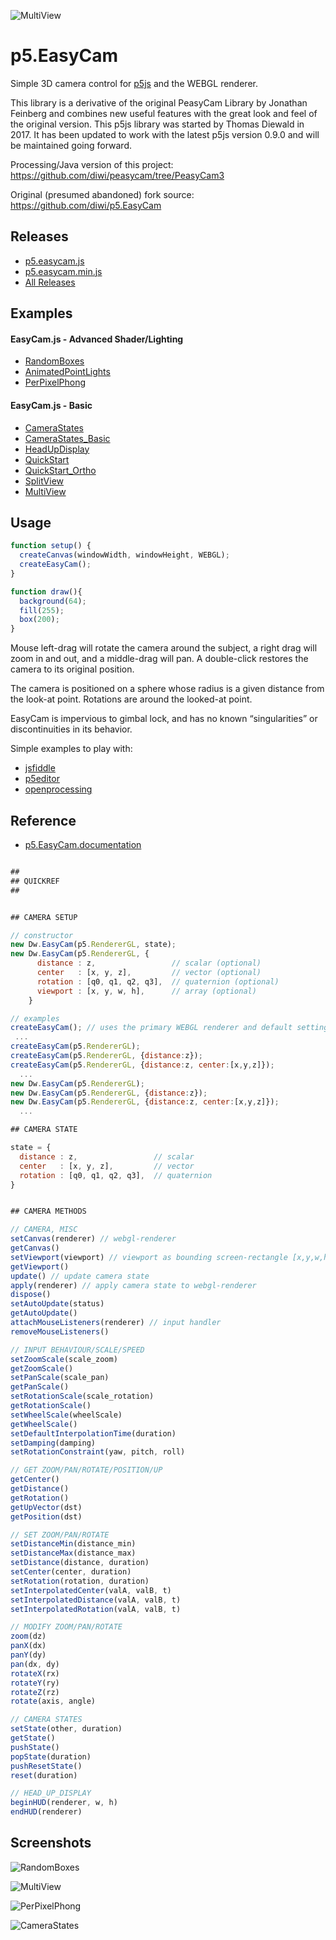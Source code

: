 ![MultiView](screenshots/RandomBoxes_crop.jpg)


# p5.EasyCam

Simple 3D camera control for [p5js](https://p5js.org/) and the WEBGL renderer.

This library is a derivative of the original PeasyCam Library by Jonathan Feinberg 
and combines new useful features with the great look and feel of the original version.
This p5js library was started by Thomas Diewald in 2017. It has been updated to work
with the latest p5js version 0.9.0 and will be maintained going forward.

Processing/Java version of this project: https://github.com/diwi/peasycam/tree/PeasyCam3

Original (presumed abandoned) fork source: https://github.com/diwi/p5.EasyCam


## Releases

- [p5.easycam.js](https://freshfork.github.io/p5.EasyCam/p5.easycam.js)
- [p5.easycam.min.js](https://freshfork.github.io/p5.EasyCam/p5.easycam.min.js)
- [All Releases](https://github.com/freshfork/p5.EasyCam/releases)


## Examples

#### EasyCam.js - Advanced Shader/Lighting
- [RandomBoxes](https://freshfork.github.io/p5.EasyCam/examples/RandomBoxes/)
- [AnimatedPointLights](https://freshfork.github.io/p5.EasyCam/examples/AnimatedPointLights/)
- [PerPixelPhong](https://freshfork.github.io/p5.EasyCam/examples/PerPixelPhong/)

#### EasyCam.js - Basic
- [CameraStates](https://freshfork.github.io/p5.EasyCam/examples/CameraStates/)
- [CameraStates_Basic](https://freshfork.github.io/p5.EasyCam/examples/CameraStates_Basic/)
- [HeadUpDisplay](https://freshfork.github.io/p5.EasyCam/examples/HeadUpDisplay/)
- [QuickStart](https://freshfork.github.io/p5.EasyCam/examples/QuickStart/)
- [QuickStart_Ortho](https://freshfork.github.io/p5.EasyCam/examples/QuickStart_Ortho/)
- [SplitView](https://freshfork.github.io/p5.EasyCam/examples/SplitView/)
- [MultiView](https://freshfork.github.io/p5.EasyCam/examples/MultiView/)



## Usage

```javascript
function setup() { 
  createCanvas(windowWidth, windowHeight, WEBGL);
  createEasyCam();
} 

function draw(){
  background(64);
  fill(255);
  box(200);
}
```
Mouse left-drag will rotate the camera around the subject, a right drag will zoom in and out, and a middle-drag will pan. A double-click restores the camera to its original position.

The camera is positioned on a sphere whose radius is a given distance from the look-at point. Rotations are around the looked-at point.

EasyCam is impervious to gimbal lock, and has no known “singularities” or discontinuities in its behavior.

Simple examples to play with:
- [jsfiddle](https://jsfiddle.net/intrinsica/n95sgbvr/)
- [p5editor](https://editor.p5js.org/jwdunn1/sketches/Awjm6VpHo)
- [openprocessing](https://www.openprocessing.org/sketch/749740)


## Reference

  - [p5.EasyCam.documentation](https://github.com/freshfork/p5.EasyCam/blob/master/documentation/p5.easycam.docs.md)
  
  
```javascript

##
## QUICKREF
##


## CAMERA SETUP

// constructor
new Dw.EasyCam(p5.RendererGL, state);
new Dw.EasyCam(p5.RendererGL, {
      distance : z,                 // scalar (optional)
      center   : [x, y, z],         // vector (optional)
      rotation : [q0, q1, q2, q3],  // quaternion (optional)
      viewport : [x, y, w, h],      // array (optional)
    }

// examples
createEasyCam(); // uses the primary WEBGL renderer and default settings
 ...
createEasyCam(p5.RendererGL);
createEasyCam(p5.RendererGL, {distance:z});
createEasyCam(p5.RendererGL, {distance:z, center:[x,y,z]});
  ... 
new Dw.EasyCam(p5.RendererGL);
new Dw.EasyCam(p5.RendererGL, {distance:z});
new Dw.EasyCam(p5.RendererGL, {distance:z, center:[x,y,z]});
  ... 

## CAMERA STATE

state = {
  distance : z,                 // scalar
  center   : [x, y, z],         // vector
  rotation : [q0, q1, q2, q3],  // quaternion
}


## CAMERA METHODS

// CAMERA, MISC
setCanvas(renderer) // webgl-renderer
getCanvas()
setViewport(viewport) // viewport as bounding screen-rectangle [x,y,w,h]
getViewport()
update() // update camera state
apply(renderer) // apply camera state to webgl-renderer
dispose()
setAutoUpdate(status)
getAutoUpdate()
attachMouseListeners(renderer) // input handler
removeMouseListeners()

// INPUT BEHAVIOUR/SCALE/SPEED
setZoomScale(scale_zoom)
getZoomScale()
setPanScale(scale_pan)
getPanScale()
setRotationScale(scale_rotation)
getRotationScale()
setWheelScale(wheelScale)
getWheelScale()
setDefaultInterpolationTime(duration)
setDamping(damping)
setRotationConstraint(yaw, pitch, roll)

// GET ZOOM/PAN/ROTATE/POSITION/UP
getCenter()
getDistance()
getRotation()
getUpVector(dst)
getPosition(dst)

// SET ZOOM/PAN/ROTATE
setDistanceMin(distance_min)
setDistanceMax(distance_max)
setDistance(distance, duration)
setCenter(center, duration)
setRotation(rotation, duration)
setInterpolatedCenter(valA, valB, t)
setInterpolatedDistance(valA, valB, t)
setInterpolatedRotation(valA, valB, t)

// MODIFY ZOOM/PAN/ROTATE
zoom(dz)
panX(dx)
panY(dy)
pan(dx, dy)
rotateX(rx)
rotateY(ry)
rotateZ(rz)
rotate(axis, angle)

// CAMERA STATES
setState(other, duration)
getState()
pushState()
popState(duration)
pushResetState()
reset(duration)

// HEAD_UP_DISPLAY
beginHUD(renderer, w, h)
endHUD(renderer)

```


## Screenshots

![RandomBoxes](screenshots/RandomBoxes.jpg)

![MultiView](screenshots/MultiView.jpg)

![PerPixelPhong](screenshots/PerPixelPhong.jpg)

![CameraStates](screenshots/CameraStates.jpg)
